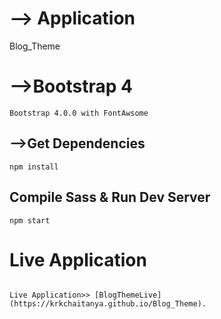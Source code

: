# --> Application

Blog_Theme

# -->Bootstrap 4

```
Bootstrap 4.0.0 with FontAwsome
```


## -->Get Dependencies


```
npm install
```

## Compile Sass & Run Dev Server

```
npm start
```

# Live Application

```

Live Application>> [BlogThemeLive](https://krkchaitanya.github.io/Blog_Theme).
```
